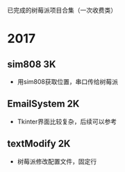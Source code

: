 已完成的树莓派项目合集（一次收费类）

# 2017

## sim808 3K
- 用sim808获取位置，串口传给树莓派

## EmailSystem 2K
- Tkinter界面比较复杂，后续可以参考

## textModify 2K
- 树莓派修改配置文件，固定行

 